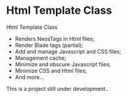 # Html Template Class
Html Template Class 

* Renders NeosTags in Html files;
* Render Blade tags (partial);
* Add and manage Javascript and CSS files;
* Management cache;
* Minimize and obscure Javascript files;
* Minimize CSS and Html files;
* And more...

This is a project still under development..

